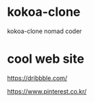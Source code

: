 # kokoa-clone

kokoa-clone nomad coder

# cool web site

https://dribbble.com/

https://www.pinterest.co.kr/
